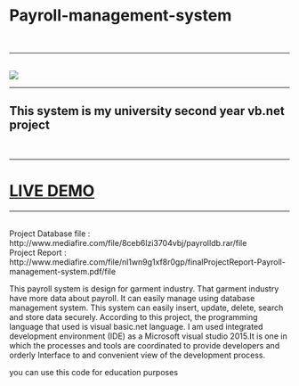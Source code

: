 # Payroll-management-system


<br>
<hr>
<br>

<img src="https://user-images.githubusercontent.com/75051796/120091681-0ebdb400-c12b-11eb-99e2-96dc9df08264.jpg">
  
  <br>
  
  <hr>






<h2>This system is my university second year vb.net project</h2>
<br>
<hr>
<h1 style="color:red"><a href="https://www.youtube.com/watch?v=TgcPybfgzRc">LIVE DEMO</a></h1>
<hr>
<br>
Project Database file : http://www.mediafire.com/file/8ceb6lzi3704vbj/payrolldb.rar/file
<br>
Project Report : http://www.mediafire.com/file/nl1wn9g1xf8r0gp/finalProjectReport-Payroll-management-system.pdf/file

This payroll system is  design for garment industry. That garment industry have more data about payroll. It can easily manage using database management system. This system can easily insert, update, delete, search and store data securely. 
According to this project, the programming language that used is visual basic.net language. I am used integrated development environment (IDE) as a Microsoft visual studio 2015.It is one in which the processes and tools are coordinated to provide developers and orderly Interface to and convenient view of the development process.


you can use this code for education purposes
